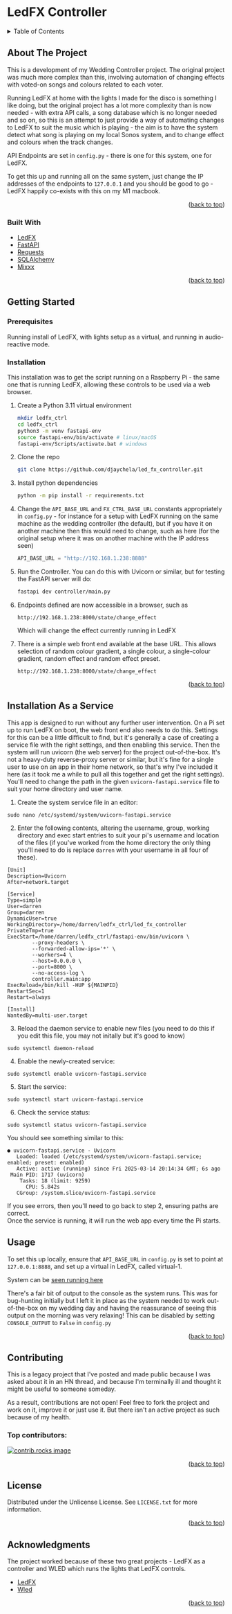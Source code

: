 # LedFX Controller

<a id="readme-top"></a>


<!-- TABLE OF CONTENTS -->
<details>
  <summary>Table of Contents</summary>
  <ol>
    <li>
      <a href="#about-the-project">About The Project</a>
      <ul>
        <li><a href="#built-with">Built With</a></li>
      </ul>
    </li>
    <li>
      <a href="#getting-started">Getting Started</a>
      <ul>
        <li><a href="#prerequisites">Prerequisites</a></li>
        <li><a href="#installation">Installation</a></li>
        <li><a href="#installation">Installation As a Service</a></li>
      </ul>
    </li>
    <li><a href="#usage">Usage</a></li>
    <li><a href="#contributing">Contributing</a></li>
    <li><a href="#license">License</a></li>
    <li><a href="#acknowledgments">Acknowledgments</a></li>
  </ol>
</details>



<!-- ABOUT THE PROJECT -->
## About The Project

This is a development of my Wedding Controller project.  The original project was much more complex than this, involving automation of changing effects with voted-on songs and colours related to each voter.  

Running LedFX at home with the lights I made for the disco is something I like doing, but the original project has a lot more complexity than is now needed - with extra API calls, a song database which is no longer needed and so on, so this is an attempt to just provide a way of automating changes to LedFX to suit the music which is playing - the aim is to have the system detect what song is playing on my local Sonos system, and to change effect and colours when the track changes.

API Endpoints are set in `config.py` - there is one for this system, one for LedFX. 

To get this up and running all on the same system, just change the IP addresses of the endpoints to `127.0.0.1` and you should be good to go - LedFX happily co-exists with this on my M1 macbook.

<p align="right">(<a href="#readme-top">back to top</a>)</p>


### Built With

* [LedFX](https://github.com/LedFx/LedFx)
* [FastAPI](https://fastapi.tiangolo.com/)
* [Requests](https://pypi.org/project/requests/)
* [SQLAlchemy](https://www.sqlalchemy.org/)
* [Mixxx](https://mixxx.org/)


<p align="right">(<a href="#readme-top">back to top</a>)</p>


<!-- GETTING STARTED -->
## Getting Started

### Prerequisites

Running install of LedFX, with lights setup as a virtual, and running in audio-reactive mode.  

### Installation

This installation was to get the script running on a Raspberry Pi - the same one that is running LedFX, allowing these controls to be used via a web browser.

1. Create a Python 3.11 virtual environment 
   ```sh
   mkdir ledfx_ctrl
   cd ledfx_ctrl
   python3 -m venv fastapi-env
   source fastapi-env/bin/activate # linux/macOS
   fastapi-env/Scripts/activate.bat # windows
   ```
2. Clone the repo
   ```sh
   git clone https://github.com/djaychela/led_fx_controller.git
   ```
3. Install python dependencies
   ```sh
   python -m pip install -r requirements.txt
   ```
4. Change the `API_BASE_URL` and `FX_CTRL_BASE_URL` constants appropriately in `config.py` - for instance for a setup with LedFX running on the same machine as the wedding controller (the default), but if you have it on another machine then this would need to change, such as here (for the original setup where it was on another machine with the IP address seen)
   ```python
   API_BASE_URL = "http://192.168.1.238:8888"
   ```

5. Run the Controller.  You can do this with Uvicorn or similar, but for testing the FastAPI server will do:

   ```sh
   fastapi dev controller/main.py 
   ```
6. Endpoints defined are now accessible in a browser, such as

    ```
    http://192.168.1.238:8000/state/change_effect
    ```
    Which will change the effect currently running in LedFX
7. There is a simple web front end available at the base URL.  This allows selection of random colour gradient, a single colour, a single-colour gradient, random effect and random effect preset.

    ```
    http://192.168.1.238:8000/state/change_effect
    ```

<p align="right">(<a href="#readme-top">back to top</a>)</p>

## Installation As a Service

This app is designed to run without any further user intervention.  On a Pi set up to run LedFX on boot, the web front end also needs to do this.  Settings for this can be a little difficult to find, but it's generally a case of creating a service file with the right settings, and then enabling this service.  Then the system will run uvicorn (the web server) for the project out-of-the-box. It's not a heavy-duty reverse-proxy server or similar, but it's fine for a single user to use on an app in their home network, so that's why I've included it here (as it took me a while to pull all this together and get the right settings).  You'll need to change the path in the given `uvicorn-fastapi.service` file to suit your home directory and user name.

1. Create the system service file in an editor:

  ```
  sudo nano /etc/systemd/system/uvicorn-fastapi.service
  ```
2. Enter the following contents, altering the username, group, working directory and exec start entries to suit your pi's username and location of the files (if you've worked from the home directory the only thing you'll need to do is replace `darren` with your username in all four of these).

  ```
  [Unit]
  Description=Uvicorn
  After=network.target

  [Service]
  Type=simple
  User=darren
  Group=darren
  DynamicUser=true
  WorkingDirectory=/home/darren/ledfx_ctrl/led_fx_controller
  PrivateTmp=true
  ExecStart=/home/darren/ledfx_ctrl/fastapi-env/bin/uvicorn \
          --proxy-headers \
          --forwarded-allow-ips='*' \
          --workers=4 \
          --host=0.0.0.0 \
          --port=8000 \
          --no-access-log \
          controller.main:app
  ExecReload=/bin/kill -HUP ${MAINPID}
  RestartSec=1
  Restart=always

  [Install]
  WantedBy=multi-user.target
  ```

3. Reload the daemon service to enable new files (you need to do this if you edit this file, you may not initally but it's good to know)

  ```
  sudo systemctl daemon-reload
  ```

4. Enable the newly-created service:

  ```
  sudo systemctl enable uvicorn-fastapi.service 
  ```

5. Start the service:

  ```
  sudo systemctl start uvicorn-fastapi.service 
  ```

6. Check the service status:

  ```
  sudo systemctl status uvicorn-fastapi.service
  ```

  You should see something similar to this:

  ```
  ● uvicorn-fastapi.service - Uvicorn
     Loaded: loaded (/etc/systemd/system/uvicorn-fastapi.service; enabled; preset: enabled)
     Active: active (running) since Fri 2025-03-14 20:14:34 GMT; 6s ago
   Main PID: 1717 (uvicorn)
      Tasks: 18 (limit: 9259)
        CPU: 5.842s
     CGroup: /system.slice/uvicorn-fastapi.service
  ```

  If you see errors, then you'll need to go back to step 2, ensuring paths are correct.  
  Once the service is running, it will run the web app every time the Pi starts.

<!-- USAGE EXAMPLES -->
## Usage

To set this up locally, ensure that `API_BASE_URL` in `config.py` is set to point at `127.0.0.1:8888`, and set up a virtual in LedFX, called virtual-1.  

System can be [seen running here](https://photos.app.goo.gl/MPWkFfHzNgioq3M98)

There's a fair bit of output to the console as the system runs.  This was for bug-hunting initially but I left it in place as the system needed to work out-of-the-box on my wedding day and having the reassurance of seeing this output on the morning was very relaxing!  This can be disabled by setting `CONSOLE_OUTPUT` to `False` in `config.py`

<p align="right">(<a href="#readme-top">back to top</a>)</p>


<!-- CONTRIBUTING -->
## Contributing

This is a legacy project that I've posted and made public because I was asked about it in an HN thread, and because I'm terminally ill and thought it might be useful to someone someday.

As a result, contributions are not open!  Feel free to fork the project and work on it, improve it or just use it.  But there isn't an active project as such because of my health.

### Top contributors:

<a href="https://github.com/djaychela/wedding_controller/graphs/contributors">
  <img src="https://contrib.rocks/image?repo=djaychela/wedding_controller" alt="contrib.rocks image" />
</a>

<p align="right">(<a href="#readme-top">back to top</a>)</p>


<!-- LICENSE -->
## License

Distributed under the Unlicense License. See `LICENSE.txt` for more information.

<p align="right">(<a href="#readme-top">back to top</a>)</p>


<!-- ACKNOWLEDGMENTS -->
## Acknowledgments

The project worked because of these two great projects - LedFX as a controller and WLED which runs the lights that LedFX controls.

* [LedFX](https://github.com/ledfx/ledfx)
* [Wled](https://kno.wled.ge/)

<p align="right">(<a href="#readme-top">back to top</a>)</p>

